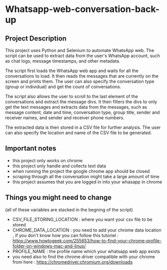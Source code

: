 # Whatsapp-web-conversation-back-up

## Project Description
This project uses Python and Selenium to automate WhatsApp web. The script can be used to extract data from the user's WhatsApp account, such as chat logs, message timestamps, and other metadata.

The script first loads the WhatsApp web app and waits for all the conversations to load. It then reads the messages that are currently on the screen and prints them. The user can also specify the conversation type (group or individual) and get the count of conversations.

The script also allows the user to scroll to the last element of the conversations and extract the message divs. It then filters the divs to only get the text messages and extracts data from the messages, such as message content, date and time, conversation type, group title, sender and receiver names, and sender and receiver phone numbers.

The extracted data is then stored in a CSV file for further analysis. The user can also specify the location and name of the CSV file to be generated.

## Important notes 
* this project only works on chrome
* this project only handle and collects text data 
* when running  the project the google chrome app should be closed 
* scraping through all the conversation might take a large amount of time
* this project assumes that you are logged in into your whasapp in chrome

## Things you might need to change 
(all of these variables are stacked in the begning of the script)
* CSV_FILE_STORING_LOCATION : where you want your csv file to be stored
* CHROME_DATA_LOCATION : you need to add your chrome data location , if you don't know how you can follow this tutoriel  : https://www.howtogeek.com/255653/how-to-find-your-chrome-profile-folder-on-windows-mac-and-linux/
* PROFILE_NAME : the profile name which your whatsapp web app exists
* you need also to find the chrome driver compatible with your chrome from here : https://chromedriver.chromium.org/downloads
